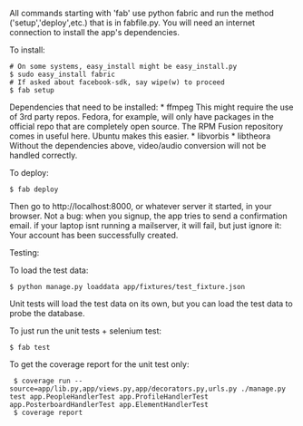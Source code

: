 All commands starting with 'fab' use python fabric and run the method
('setup','deploy',etc.) that is in fabfile.py. You will need an internet
connection to install the app's dependencies.

To install:

    # On some systems, easy_install might be easy_install.py
    $ sudo easy_install fabric
    # If asked about facebook-sdk, say wipe(w) to proceed
    $ fab setup

Dependencies that need to be installed:
    * ffmpeg
      This might require the use of 3rd party repos. Fedora, for example, will
      only have packages in the official repo that are completely open source.
      The RPM Fusion repository comes in useful here. Ubuntu makes this easier.
    * libvorbis
    * libtheora
Without the dependencies above, video/audio conversion will not be handled
correctly. 

To deploy:

    $ fab deploy

Then go to http://localhost:8000, or whatever server it started, in your 
browser.
Not a bug: when you signup, the app tries to send a confirmation email.
if your laptop isnt running a mailserver, it will fail, but just ignore it:
Your account has been successfully created.

Testing:

To load the test data:
    
    $ python manage.py loaddata app/fixtures/test_fixture.json 

Unit tests will load the test data on its own, but you can load the test data to probe the database.

To just run the unit tests + selenium test:
    
    $ fab test
    
To get the coverage report for the unit test only:

	 $ coverage run --source=app/lib.py,app/views.py,app/decorators.py,urls.py ./manage.py test app.PeopleHandlerTest app.ProfileHandlerTest app.PosterboardHandlerTest app.ElementHandlerTest
	 $ coverage report
	 